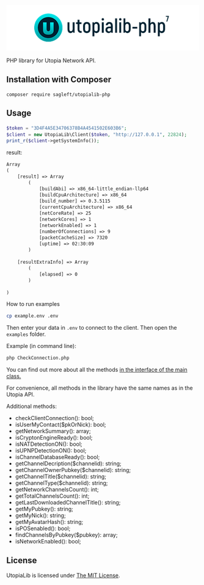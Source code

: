 
![logo](https://github.com/Sagleft/utopialib-php/raw/master/img/logo.png)

PHP library for Utopia Network API.

Installation with Composer
--------------------------

```shell
composer require sagleft/utopialib-php
```

Usage
-----

```php
$token = "3D4F4A5E34706378B4A4541502E603B6";
$client = new UtopiaLib\Client($token, "http://127.0.0.1", 22824);
print_r($client->getSystemInfo());
```

result:

```
Array
(
    [result] => Array
        (
            [buildAbi] => x86_64-little_endian-llp64
            [buildCpuArchitecture] => x86_64
            [build_number] => 0.3.5115
            [currentCpuArchitecture] => x86_64
            [netCoreRate] => 25
            [networkCores] => 1
            [networkEnabled] => 1
            [numberOfConnections] => 9
            [packetCacheSize] => 7320
            [uptime] => 02:30:09
        )

    [resultExtraInfo] => Array
        (
            [elapsed] => 0
        )

)
```

How to run examples

```bash
cp example.env .env
```

Then enter your data in `.env` to connect to the client.
Then open the `examples` folder.

Example (in command line):

```bash
php CheckConnection.php
```


You can find out more about all the methods [in the interface of the main class.](src/ClientInterface.php)

For convenience, all methods in the library have the same names as in the Utopia API.

Additional methods:
* checkClientConnection(): bool;
* isUserMyContact($pkOrNick): bool;
* getNetworkSummary(): array;
* isCryptonEngineReady(): bool;
* isNATDetectionON(): bool;
* isUPNPDetectionON(): bool;
* isChannelDatabaseReady(): bool;
* getChannelDecription($channelid): string;
* getChannelOwnerPubkey($channelid): string;
* getChannelTitle($channelid): string;
* getChannelType($channelid): string;
* getNetworkChannelsCount(): int;
* getTotalChannelsCount(): int;
* getLastDownloadedChannelTitle(): string;
* getMyPubkey(): string;
* getMyNick(): string;
* getMyAvatarHash(): string;
* isPOSenabled(): bool;
* findChannelsByPubkey($pubkey): array;
* isNetworkEnabled(): bool;

License
-------

UtopiaLib is licensed under [The MIT License](LICENSE).

